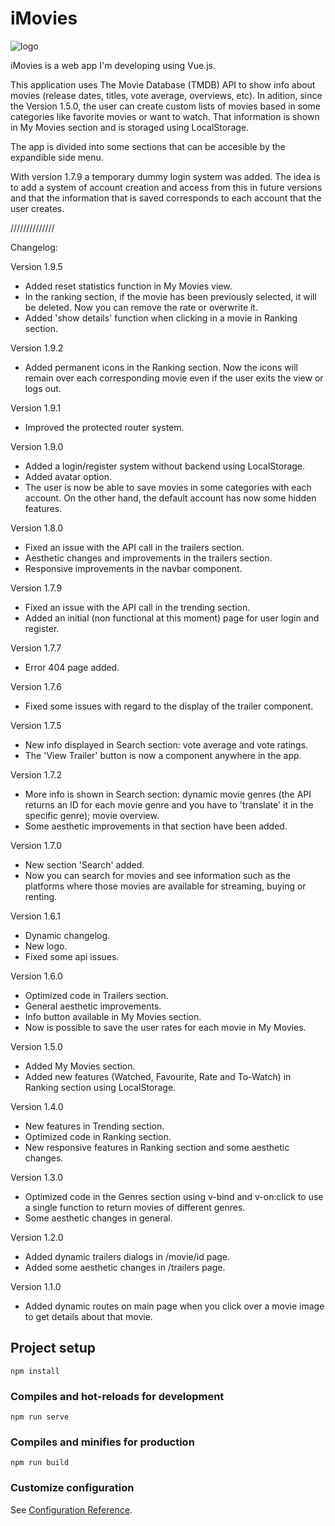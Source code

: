 # iMovies

![logo](https://user-images.githubusercontent.com/57297760/104850259-56674000-58ee-11eb-9add-8f684be8bbbd.jpg)

iMovies is a web app I'm developing using Vue.js.

This application uses The Movie Database (TMDB) API to show info about movies (release dates, titles, vote average, overviews, etc). In adition, since the Version 1.5.0, the user can create custom lists of movies based in some categories like favorite movies or want to watch. That information is shown in My Movies section and is storaged using LocalStorage.

The app is divided into some sections that can be accesible by the expandible side menu. 

With version 1.7.9 a temporary dummy login system was added. The idea is to add a system of account creation and access from this in future versions and that the information that is saved corresponds to each account that the user creates.

//////////////

Changelog:

Version 1.9.5

* Added reset statistics function in My Movies view.
* In the ranking section, if the movie has been previously selected, it will be deleted. Now you can remove the rate or overwrite it.
* Added 'show details' function when clicking in a movie in Ranking section.

Version 1.9.2

* Added permanent icons in the Ranking section. Now the icons will remain over each corresponding movie even if the user exits the view or logs out.

Version 1.9.1

* Improved the protected router system.

Version 1.9.0

* Added a login/register system without backend using LocalStorage. 
* Added avatar option. 
* The user is now be able to save movies in some categories with each account. On the other hand, the default account has now some hidden features.

Version 1.8.0

 * Fixed an issue with the API call in the trailers section.
 * Aesthetic changes and improvements in the trailers section.
 * Responsive improvements in the navbar component.

Version 1.7.9

 * Fixed an issue with the API call in the trending section.
 * Added an initial (non functional at this moment) page for user login and register.

Version 1.7.7

 * Error 404 page added.

Version 1.7.6

 * Fixed some issues with regard to the display of the trailer component.

Version 1.7.5

 * New info displayed in Search section: vote average and vote ratings.
 * The 'View Trailer' button is now a component anywhere in the app.

Version 1.7.2

 * More info is shown in Search section: dynamic movie genres (the API returns an ID for each movie genre and you have to 'translate' it in the specific genre); movie overview.
 * Some aesthetic improvements in that section have been added.

Version 1.7.0

 * New section 'Search' added.
 * Now you can search for movies and see information such as the platforms where those movies are available for streaming, buying or renting.

Version 1.6.1

 * Dynamic changelog.
 * New logo.
 * Fixed some api issues.

Version 1.6.0

 * Optimized code in Trailers section.
 * General aesthetic improvements.
 * Info button available in My Movies section.
 * Now is possible to save the user rates for each movie in My Movies.

Version 1.5.0

 * Added My Movies section.
 * Added new features (Watched, Favourite, Rate and To-Watch) in Ranking section using LocalStorage.

Version 1.4.0

 * New features in Trending section.
 * Optimized code in Ranking section.
 * New responsive features in Ranking section and some aesthetic changes.

Version 1.3.0

 * Optimized code in the Genres section using v-bind and v-on:click to use a single function to return movies of different genres.
 * Some aesthetic changes in general.

Version 1.2.0

 * Added dynamic trailers dialogs in /movie/id page.
 * Added some aesthetic changes in /trailers page.

Version 1.1.0

 * Added dynamic routes on main page when you click over a movie image to get details about that movie.

## Project setup
```
npm install
```

### Compiles and hot-reloads for development
```
npm run serve
```

### Compiles and minifies for production
```
npm run build
```

### Customize configuration
See [Configuration Reference](https://cli.vuejs.org/config/).
